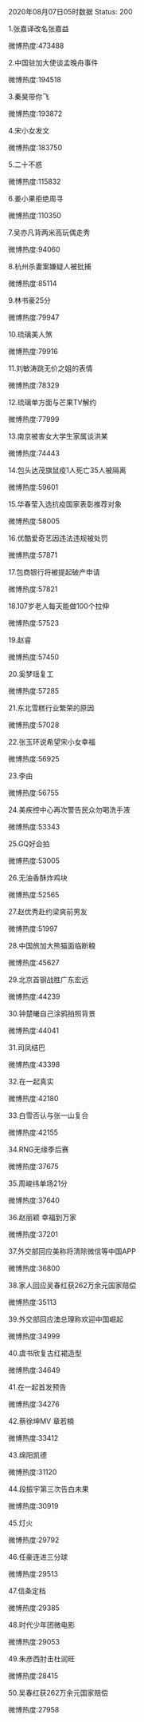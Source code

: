 2020年08月07日05时数据
Status: 200

1.张嘉译改名张嘉益

微博热度:473488

2.中国驻加大使谈孟晚舟事件

微博热度:194518

3.秦昊带你飞

微博热度:193872

4.宋小女发文

微博热度:183750

5.二十不惑

微博热度:115832

6.姜小果拒绝周寻

微博热度:110350

7.吴亦凡背两米高玩偶走秀

微博热度:94060

8.杭州杀妻案嫌疑人被批捕

微博热度:85114

9.林书豪25分

微博热度:79947

10.琉璃美人煞

微博热度:79916

11.刘敏涛跳无价之姐的表情

微博热度:78329

12.琉璃单方面与芒果TV解约

微博热度:77999

13.南京被害女大学生家属谈洪某

微博热度:74443

14.包头达茂旗鼠疫1人死亡35人被隔离

微博热度:59601

15.华春莹入选抗疫国家表彰推荐对象

微博热度:58005

16.优酷爱奇艺因违法违规被处罚

微博热度:57871

17.包商银行将被提起破产申请

微博热度:57821

18.107岁老人每天能做100个拉伸

微博热度:57523

19.赵睿

微博热度:57450

20.奚梦瑶复工

微博热度:57285

21.东北雪糕行业繁荣的原因

微博热度:57028

22.张玉环说希望宋小女幸福

微博热度:56925

23.李由

微博热度:56755

24.美疾控中心再次警告民众勿喝洗手液

微博热度:53343

25.GQ好会拍

微博热度:53005

26.无油香酥炸鸡块

微博热度:52565

27.赵优秀赴约梁爽前男友

微博热度:51997

28.中国旅加大熊猫面临断粮

微博热度:45627

29.北京首钢战胜广东宏远

微博热度:44239

30.钟楚曦自己涂鸦拍照背景

微博热度:44041

31.司凤结巴

微博热度:43398

32.在一起真实

微博热度:42180

33.白雪否认与张一山复合

微博热度:42155

34.RNG无缘季后赛

微博热度:37675

35.周峻纬单场21分

微博热度:37640

36.赵丽颖 幸福到万家

微博热度:37201

37.外交部回应美称将清除微信等中国APP

微博热度:36800

38.家人回应吴春红获262万余元国家赔偿

微博热度:35113

39.外交部回应澳总理称欢迎中国崛起

微博热度:34999

40.虞书欣复古红裙造型

微博热度:34649

41.在一起首发预告

微博热度:34276

42.蔡徐坤MV 章若楠

微博热度:33412

43.绵阳凯德

微博热度:31120

44.段振宇第三次告白未果

微博热度:30919

45.灯火

微博热度:29792

46.任豪连进三分球

微博热度:29513

47.信条定档

微博热度:29385

48.时代少年团微电影

微博热度:29053

49.朱彦西肘击杜润旺

微博热度:28415

50.吴春红获262万余元国家赔偿

微博热度:27958

